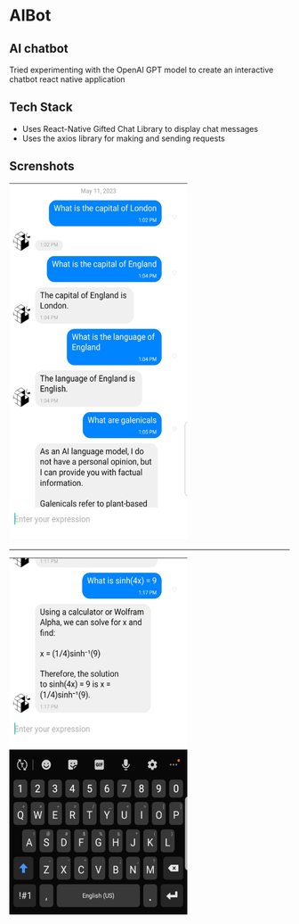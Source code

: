 # AIBot


## AI chatbot

Tried experimenting with the OpenAI GPT model to create an interactive chatbot react native application


##  Tech Stack
- Uses React-Native Gifted Chat Library to display chat messages
- Uses the axios library for making and sending requests

## Screnshots
<img src="https://github.com/JosephAwuku33/AIBot/blob/master/assets/screenshots/first_pic.jpg" width="320" height="640"/>
<hr>
<img src="https://github.com/JosephAwuku33/AIBot/blob/master/assets/screenshots/second_pic.jpg" width="320" height="640"/>
